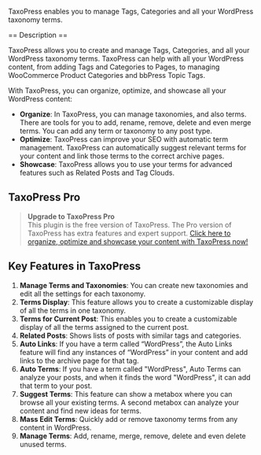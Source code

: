 TaxoPress enables you to manage Tags, Categories and all your WordPress taxonomy terms.

== Description ==

TaxoPress allows you to create and manage Tags, Categories, and all your WordPress taxonomy terms. TaxoPress can help with all your WordPress content, from adding Tags and Categories to Pages, to managing WooCommerce Product Categories and bbPress Topic Tags. 

With TaxoPress, you can organize, optimize, and showcase all your WordPress content:

* **Organize**: In TaxoPress, you can manage taxonomies, and also terms. There are tools for you to add, rename, remove, delete and even merge terms. You can add any term or taxonomy to any post type.
* **Optimize**: TaxoPress can improve your SEO with automatic term management. TaxoPress can automatically suggest relevant terms for your content and link those terms to the correct archive pages.
* **Showcase**: TaxoPress allows you to use your terms for advanced features such as Related Posts and Tag Clouds.

## TaxoPress Pro ##

> <strong>Upgrade to TaxoPress Pro</strong><br />
> This plugin is the free version of TaxoPress. The Pro version of TaxoPress has extra features and expert support. <a href="https://taxopress.com/pro" title="TaxoPress Pro">Click here to organize, optimize and showcase your content with TaxoPress now!</a>

## Key Features in TaxoPress ##

1. **Manage Terms and Taxonomies**: You can create new taxonomies and edit all the settings for each taxonomy.
2. **Terms Display**: This feature allows you to create a customizable display of all the terms in one taxonomy.
3. **Terms for Current Post**: This enables you to create a customizable display of all the terms assigned to the current post.
4. **Related Posts**: Shows lists of posts with similar tags and categories.
5. **Auto Links**: If you have a term called “WordPress”, the Auto Links feature will find any instances of “WordPress” in your content and add links to the archive page for that tag.
6. **Auto Terms**: If you have a term called "WordPress", Auto Terms can analyze your posts, and when it finds the word "WordPress", it can add that term to your post. 
7. **Suggest Terms**: This feature can show a metabox where you can browse all your existing terms. A second metabox can analyze your content and find new ideas for terms. 
8. **Mass Edit Terms**: Quickly add or remove taxonomy terms from any content in WordPress.
9. **Manage Terms**: Add, rename, merge, remove, delete and even delete unused terms.


